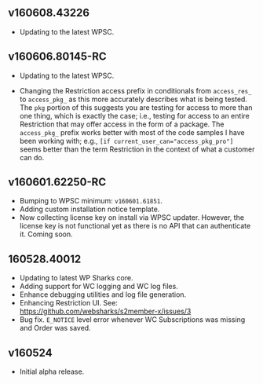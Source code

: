 ## v160608.43226

- Updating to the latest WPSC.

## v160606.80145-RC

- Updating to the latest WPSC.

- Changing the Restriction access prefix in conditionals from `access_res_` to `access_pkg_` as this more accurately describes what is being tested. The `pkg` portion of this suggests you are testing for access to more than one thing, which is exactly the case; i.e., testing for access to an entire Restriction that may offer access in the form of a package. The `access_pkg_` prefix works better with most of the code samples I have been working with; e.g., `[if current_user_can="access_pkg_pro"]` seems better than the term Restriction in the context of what a customer can do.

## v160601.62250-RC

- Bumping to WPSC minimum: `v160601.61851`.
- Adding custom installation notice template.
- Now collecting license key on install via WPSC updater. However, the license key is not functional yet as there is no API that can authenticate it. Coming soon.

## 160528.40012

- Updating to latest WP Sharks core.
- Adding support for WC logging and WC log files.
- Enhance debugging utilities and log file generation.
- Enhancing Restriction UI. See: https://github.com/websharks/s2member-x/issues/3
- Bug fix. `E_NOTICE` level error whenever WC Subscriptions was missing and Order was saved.

## v160524

- Initial alpha release.
